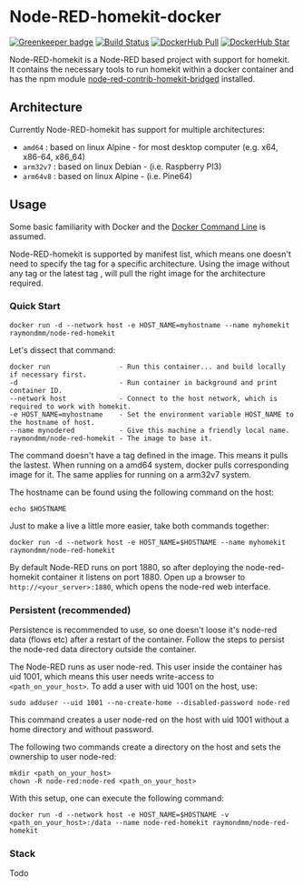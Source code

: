 # Node-RED-homekit-docker
[![Greenkeeper badge](https://badges.greenkeeper.io/RaymondMouthaan/node-red-homekit-docker.svg)](https://greenkeeper.io/)
[![Build Status](https://travis-ci.org/RaymondMouthaan/node-red-homekit-docker.svg?branch=master)](https://travis-ci.org/RaymondMouthaan/node-red-homekit-docker)
[![DockerHub Pull](https://img.shields.io/docker/pulls/raymondmm/node-red-homekit.svg)](https://hub.docker.com/r/raymondmm/node-red-homekit/)
[![DockerHub Star](https://img.shields.io/docker/stars/raymondmm/node-red-homekit.svg?maxAge=2592000)](https://hub.docker.com/r/raymondmm/node-red-homekit/)

Node-RED-homekit is a Node-RED based project with support for homekit. It contains the necessary tools to run homekit within a docker container and has the npm module [node-red-contrib-homekit-bridged](https://www.npmjs.com/package/node-red-contrib-homekit-bridged) installed.

## Architecture
Currently Node-RED-homekit has support for multiple architectures:
- `amd64` : based on linux Alpine - for most desktop computer (e.g. x64, x86-64, x86_64)
- `arm32v7` : based on linux Debian - (i.e. Raspberry PI3)
- `arm64v8` : based on linux Alpine - (i.e. Pine64)

## Usage
Some basic familiarity with Docker and the [Docker Command Line](https://docs.docker.com/engine/reference/commandline/cli/) is assumed.

Node-RED-homekit is supported by manifest list, which means one doesn't need to specify the tag for a specific architecture. Using the image without any tag or the latest tag , will pull the right image for the architecture required.

### Quick Start

```
docker run -d --network host -e HOST_NAME=myhostname --name myhomekit raymondmm/node-red-homekit
```

Let's dissect that command:

    docker run                 - Run this container... and build locally if necessary first.
    -d                         - Run container in background and print container ID.
    --network host             - Connect to the host network, which is required to work with homekit.
    -e HOST_NAME=myhostname    - Set the environment variable HOST_NAME to the hostname of host.
    --name mynodered           - Give this machine a friendly local name.
    raymondmm/node-red-homekit - The image to base it.

The command doesn't have a tag defined in the image. This means it pulls the lastest. When running on a amd64 system, docker pulls corresponding image for it. The same applies for running on a arm32v7 system.

The hostname can be found using the following command on the host:
```
echo $HOSTNAME
```

Just to make a live a little more easier, take both commands together:
```
docker run -d --network host -e HOST_NAME=$HOSTNAME --name myhomekit raymondmm/node-red-homekit
```

By default Node-RED runs on port 1880, so after deploying the node-red-homekit container it listens on port 1880. Open up a browser to `http://<your_server>:1880`, which opens the node-red web interface.

### Persistent (recommended)
Persistence is recommended to use, so one doesn't loose it's node-red data (flows etc) after a restart of the container. Follow the steps to persist the node-red data directory outside the container.

The Node-RED runs as user node-red. This user inside the container has uid 1001, which means this user needs write-access to `<path_on_your_host>`. To add a user with uid 1001 on the host, use:

```
sudo adduser --uid 1001 --no-create-home --disabled-password node-red
```

This command creates a user node-red on the host with uid 1001 without a home directory and without password.

The following two commands create a directory on the host and sets the ownership to user node-red:
```
mkdir <path_on_your_host>
chown -R node-red:node-red <path_on_your_host>
```

With this setup, one can execute the following command:
```
docker run -d --network host -e HOST_NAME=$HOSTNAME -v <path_on_your_host>:/data --name node-red-homekit raymondmm/node-red-homekit
```

### Stack
Todo
